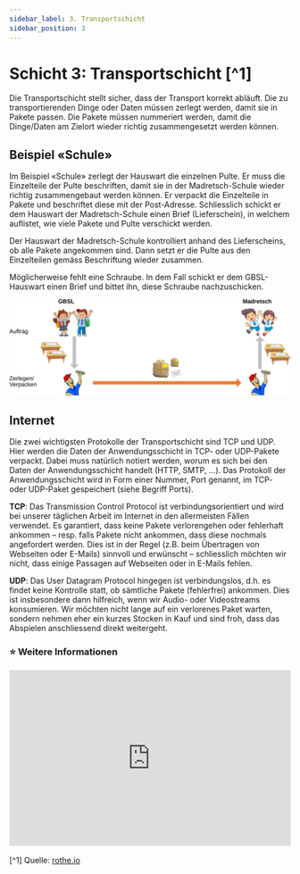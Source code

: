 ```yaml
---
sidebar_label: 3. Transportschicht
sidebar_position: 3
---
```


#  Schicht 3: Transportschicht [^1]

Die Transportschicht stellt sicher, dass der Transport korrekt abläuft. Die zu transportierenden Dinge oder Daten müssen zerlegt werden, damit sie in Pakete passen. Die Pakete müssen nummeriert werden, damit die Dinge/Daten am Zielort wieder richtig zusammengesetzt werden können.

## Beispiel «Schule»
Im Beispiel «Schule» zerlegt der Hauswart die einzelnen Pulte. Er muss die Einzelteile der Pulte beschriften, damit sie in der Madretsch-Schule wieder richtig zusammengebaut werden können. Er verpackt die Einzelteile in Pakete und beschriftet diese mit der Post-Adresse. Schliesslich schickt er dem Hauswart der Madretsch-Schule einen Brief (Lieferschein), in welchem auflistet, wie viele Pakete und Pulte verschickt werden.

Der Hauswart der Madretsch-Schule kontrolliert anhand des Lieferscheins, ob alle Pakete angekommen sind. Dann setzt er die Pulte aus den Einzelteilen gemäss Beschriftung wieder zusammen.

Möglicherweise fehlt eine Schraube. In dem Fall schickt er dem GBSL-Hauswart einen Brief und bittet ihn, diese Schraube nachzuschicken.

![@](img/3-school-example.svg)

## Internet

Die zwei wichtigsten Protokolle der Transportschicht sind TCP und UDP. Hier werden die Daten der Anwendungsschicht in TCP- oder UDP-Pakete verpackt. Dabei muss natürlich notiert werden, worum es sich bei den Daten der Anwendungsschicht handelt (HTTP, SMTP, ...). Das Protokoll der Anwendungsschicht wird in Form einer Nummer, Port genannt, im TCP- oder UDP-Paket gespeichert (siehe Begriff Ports).

**TCP**: Das Transmission Control Protocol ist verbindungsorientiert und wird bei unserer täglichen Arbeit im Internet in den allermeisten Fällen verwendet. Es garantiert, dass keine Pakete verlorengehen oder fehlerhaft ankommen – resp. falls Pakete nicht ankommen, dass diese nochmals angefordert werden. Dies ist in der Regel (z.B. beim Übertragen von Webseiten oder E-Mails) sinnvoll und erwünscht – schliesslich möchten wir nicht, dass einige Passagen auf Webseiten oder in E-Mails fehlen.

**UDP**: Das User Datagram Protocol hingegen ist verbindungslos, d.h. es findet keine Kontrolle statt, ob sämtliche Pakete (fehlerfrei) ankommen. Dies ist insbesondere dann hilfreich, wenn wir Audio- oder Videostreams konsumieren. Wir möchten nicht lange auf ein verlorenes Paket warten, sondern nehmen eher ein kurzes Stocken in Kauf und sind froh, dass das Abspielen anschliessend direkt weitergeht.

### ⭐ Weitere Informationen

<iframe width="100%" height="315" src="https://www.youtube.com/embed/AYdF7b3nMto" title="YouTube video player" frameborder="0" allow="accelerometer; autoplay; clipboard-write; encrypted-media; gyroscope; picture-in-picture" allowfullscreen></iframe>

[^1] Quelle: [rothe.io](https://rothe.io/?b=network&p=463589)
